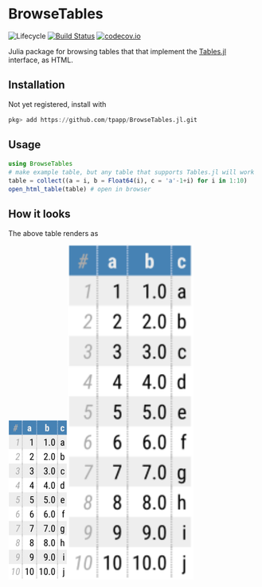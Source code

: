 # BrowseTables

![Lifecycle](https://img.shields.io/badge/lifecycle-experimental-orange.svg)<!--
![Lifecycle](https://img.shields.io/badge/lifecycle-maturing-blue.svg)
![Lifecycle](https://img.shields.io/badge/lifecycle-stable-green.svg)
![Lifecycle](https://img.shields.io/badge/lifecycle-retired-orange.svg)
![Lifecycle](https://img.shields.io/badge/lifecycle-archived-red.svg)
![Lifecycle](https://img.shields.io/badge/lifecycle-dormant-blue.svg) -->
[![Build Status](https://travis-ci.org/tpapp/BrowseTables.jl.svg?branch=master)](https://travis-ci.org/tpapp/BrowseTables.jl)
[![codecov.io](http://codecov.io/github/tpapp/BrowseTables.jl/coverage.svg?branch=master)](http://codecov.io/github/tpapp/BrowseTables.jl?branch=master)

Julia package for browsing tables that that implement the [Tables.jl](https://github.com/JuliaData/Tables.jl) interface, as HTML.

## Installation

Not yet registered, install with

```julia
pkg> add https://github.com/tpapp/BrowseTables.jl.git
```

## Usage

```julia
using BrowseTables
# make example table, but any table that supports Tables.jl will work
table = collect((a = i, b = Float64(i), c = 'a'-1+i) for i in 1:10)
open_html_table(table) # open in browser
```

## How it looks

The above table renders as

![example rendered as svg](./assets/readme_example.svg)<img src="./assets/readme_example.svg" width="50%">
